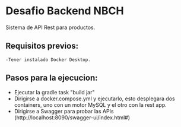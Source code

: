 #  Desafio Backend NBCH 

Sistema de API Rest para productos.

## Requisitos previos:
    -Tener instalado Docker Desktop.

## Pasos para la ejecucion:

- Ejecutar la gradle task "build jar"
- Dirigirse a docker.compose.yml y ejecutarlo, esto desplegara dos containers, uno con un motor MySQL y el otro con la rest app.
- Dirigirse a Swagger para probar las APIs (http://localhost:8090/swagger-ui/index.html#)


